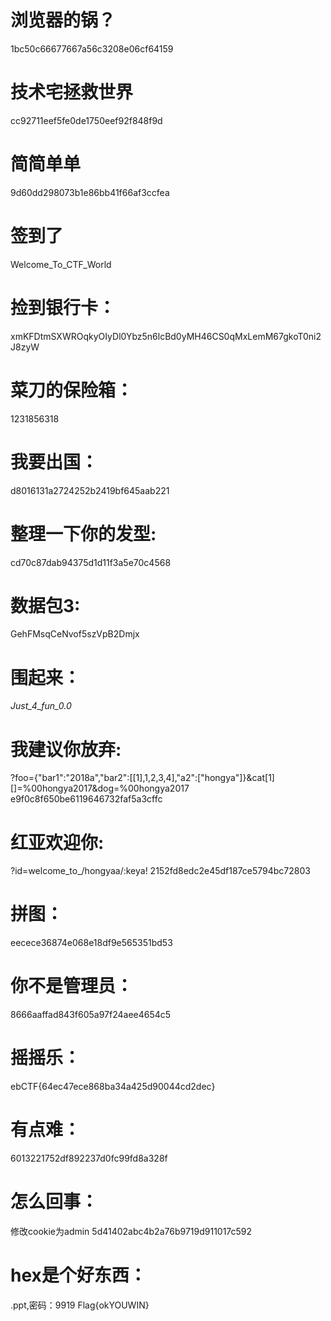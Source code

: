 # 浏览器的锅？
1bc50c66677667a56c3208e06cf64159  
# 技术宅拯救世界 
cc92711eef5fe0de1750eef92f848f9d  
# 简简单单 
9d60dd298073b1e86bb41f66af3ccfea  
# 签到了 
Welcome_To_CTF_World  
# 捡到银行卡：
xmKFDtmSXWROqkyOIyDl0Ybz5n6lcBd0yMH46CS0qMxLemM67gkoT0ni2J8zyW
# 菜刀的保险箱：
1231856318
# 我要出国：
d8016131a2724252b2419bf645aab221
# 整理一下你的发型:
cd70c87dab94375d1d11f3a5e70c4568
# 数据包3:
GehFMsqCeNvof5szVpB2Dmjx
# 围起来：
_Just_4_fun_0.0_
# 我建议你放弃:
?foo={"bar1":"2018a","bar2":[[1],1,2,3,4],"a2":["hongya"]}&cat[1][]=%00hongya2017&dog=%00hongya2017
	     e9f0c8f650be6119646732faf5a3cffc
# 红亚欢迎你:
?id=welcome_to_/hongyaa/:keya!
	2152fd8edc2e45df187ce5794bc72803
# 拼图：
eecece36874e068e18df9e565351bd53
# 你不是管理员：
8666aaffad843f605a97f24aee4654c5
# 摇摇乐：
ebCTF{64ec47ece868ba34a425d90044cd2dec}
# 有点难：
6013221752df892237d0fc99fd8a328f
# 怎么回事：
修改cookie为admin
         5d41402abc4b2a76b9719d911017c592
# hex是个好东西：
.ppt,密码：9919
Flag{okYOUWIN}
